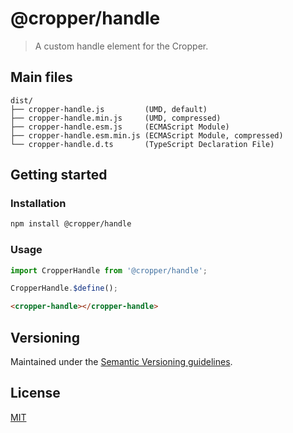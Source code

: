 # @cropper/handle

> A custom handle element for the Cropper.

## Main files

```text
dist/
├── cropper-handle.js         (UMD, default)
├── cropper-handle.min.js     (UMD, compressed)
├── cropper-handle.esm.js     (ECMAScript Module)
├── cropper-handle.esm.min.js (ECMAScript Module, compressed)
└── cropper-handle.d.ts       (TypeScript Declaration File)
```

## Getting started

### Installation

```sh
npm install @cropper/handle
```

### Usage

```js
import CropperHandle from '@cropper/handle';

CropperHandle.$define();
```

```html
<cropper-handle></cropper-handle>
```

## Versioning

Maintained under the [Semantic Versioning guidelines](https://semver.org).

## License

[MIT](https://opensource.org/licenses/MIT)
